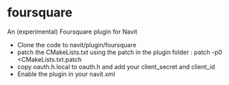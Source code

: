 foursquare
==========

An (experimental) Foursquare plugin for Navit

* Clone the code to navit/plugin/foursquare
* patch the CMakeLists.txt using the patch in the plugin folder : patch -p0 <CMakeLists.txt.patch 
* copy oauth.h.local to oauth.h and add your client_secret and client_id
* Enable the plugin in your navit.xml

